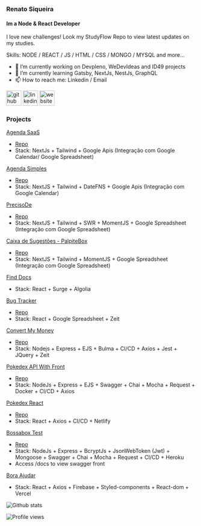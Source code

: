 ### Renato Siqueira

#### Im a Node & React Developer

I love new challenges!
Look my StudyFlow Repo to view latest updates on my studies.

Skills: NODE / REACT / JS / HTML / CSS / MONGO / MYSQL and more...

- 🔭 I’m currently working on Devpleno, WeDevIdeas and ID49 projects
- 🌱 I’m currently learning Gatsby, NextJs, NestJs, GraphQL
- 📫 How to reach me: Linkedin / Email

[<img src='https://cdn.jsdelivr.net/npm/simple-icons@3.0.1/icons/github.svg' alt='github' height='40'>](https://github.com/renatosiqueira) [<img src='https://cdn.jsdelivr.net/npm/simple-icons@3.0.1/icons/linkedin.svg' alt='linkedin' height='40'>](https://www.linkedin.com/in/renatosiqueira/) [<img src='https://cdn.jsdelivr.net/npm/simple-icons@3.0.1/icons/icloud.svg' alt='website' height='40'>](http://renatosiqueira.dev/)

### Projects

[Agenda SaaS](https://agendasaas.renatosiqueira.dev/)

- [Repo](https://github.com/RenatoSiqueira/AgendaSaas)
- Stack: NextJs + Tailwind + Google Apis (Integração com Google Calendar/ Google Spreadsheet)

[Agenda Simples](http://agendasimples.renatosiqueira.dev/)

- [Repo](https://github.com/RenatoSiqueira/AgendaSimples)
- Stack: NextJS + Tailwind + DateFNS + Google Apis (Integração com Google Calendar)

[PrecisoDe](http://precisode.vercel.app/)

- [Repo](https://github.com/RenatoSiqueira/PrecisoDe)
- Stack: NextJS + Tailwind + SWR + MomentJS + Google Spreadsheet (Integração com Google Spreadsheet)

[Caixa de Sugestões - PalpiteBox](https://palpite-box.renatosiqueira.dev/)

- [Repo](https://github.com/RenatoSiqueira/palpiteBox)
- Stack: NextJS + Tailwind + MomentJS + Google Spreadsheet (Integração com Google Spreadsheet)

[Find Docs](https://react-finddocs.renatosiqueira.dev/)

- Stack: React + Surge + Algolia

[Bug Tracker](http://bugtracker.renatosiqueira.dev/)

- [Repo](https://github.com/RenatoSiqueira/DevPleno_BugTracker)
- Stack: React + Google Spreadsheet + Zeit

[Convert My Money](https://convertmymoney.renatosiqueira.dev/)

- [Repo](https://github.com/RenatoSiqueira/DevPleno_ConvertMyMoney)
- Stack: Nodejs + Express + EJS + Bulma + CI/CD + Axios + Jest + JQuery + Zeit

[Pokedex API With Front](http://nodejs-pokedex.renatosiqueira.dev/)

- [Repo](https://github.com/RenatoSiqueira/NodeJS_Pokedex)
- Stack: NodeJs + Express + EJS + Swagger + Chai + Mocha + Request + Docker + CI/CD + Axios

[Pokedex React](https://reactjspokedex.netlify.app/)

- [Repo](https://github.com/RenatoSiqueira/React_Pokedex)
- Stack: React + Axios + CI/CD + Netlify

[Bossabox Test](http://vuttr.renatosiqueira.dev/docs)

- [Repo](https://github.com/RenatoSiqueira/Bossabox_Test-Backend)
- Stack: NodeJs + Express + BcryptJs + JsonWebToken (Jwt) + Mongoose + Swagger + Chai + Mocha + Request + CI/CD + Heroku
- Access /docs to view swagger front

[Bora Ajudar](https://boraajudar.renatosiqueira.dev/)

- Stack: React + Axios + Firebase + Styled-components + React-dom + Vercel

![Github stats](https://github-readme-stats.vercel.app/api?username=renatosiqueira&show_icons=true)

![Profile views](https://gpvc.arturio.dev/renatosiqueira)

<!--START_SECTION:waka-->
<!--END_SECTION:waka-->
